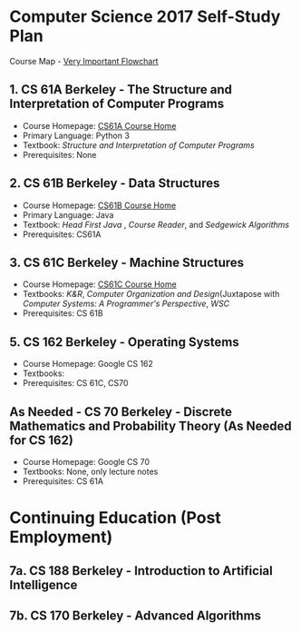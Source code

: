 Computer Science 2017 Self-Study Plan
=====================================

Course Map - [Very Important Flowchart](https://hkn.eecs.berkeley.edu/courseguides?_ga=1.258244810.1106053982.1482610526)
## 1. CS 61A Berkeley - The Structure and Interpretation of Computer Programs
* Course Homepage: [CS61A Course Home](http://cs61a.org/)
* Primary Language: Python 3
* Textbook: _Structure and Interpretation of Computer Programs_
* Prerequisites: None
## 2. CS 61B Berkeley - Data Structures
* Course Homepage: [CS61B Course Home](https://inst.eecs.berkeley.edu/~cs61b/fa16/index.html)
* Primary Language: Java
* Textbook: _Head First Java_ , _Course Reader_, and _Sedgewick Algorithms_
* Prerequisites: CS61A
## 3. CS 61C Berkeley - Machine Structures
* Course Homepage: [CS61C Course Home](http://www-inst.eecs.berkeley.edu/~cs61c/fa16/)
* Textbooks: _K&R_, _Computer Organization and Design_(Juxtapose with _Computer Systems: A Programmer's Perspective_, _WSC_
* Prerequisites: CS 61B
## 5. CS 162 Berkeley - Operating Systems
* Course Homepage: Google CS 162
* Textbooks:
* Prerequisites: CS 61C, CS70
## As Needed - CS 70 Berkeley - Discrete Mathematics and Probability Theory (As Needed for CS 162)
* Course Homepage: Google CS 70
* Textbooks: None, only lecture notes
* Prerequisites: CS 61A

Continuing Education (Post Employment)
======================================

## 7a. CS 188 Berkeley - Introduction to Artificial Intelligence
## 7b. CS 170 Berkeley - Advanced Algorithms
